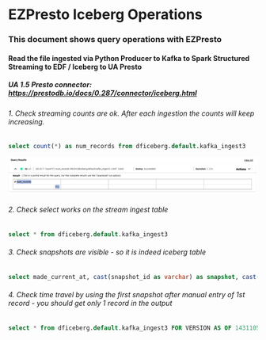 # EZPresto Iceberg Operations
### This document shows query operations with EZPresto 
#### Read the file ingested via Python Producer to Kafka to Spark Structured Streaming to EDF / Iceberg to UA Presto
##### UA 1.5 Presto connector: https://prestodb.io/docs/0.287/connector/iceberg.html

###### 1. Check streaming counts are ok. After each ingestion the counts will keep increasing.
```sql
select count(*) as num_records from dficeberg.default.kafka_ingest3
```

![Count output](images/iceberg_counts.jpg)

###### 2. Check select works on the stream ingest table
```sql
select * from dficeberg.default.kafka_ingest3
```

###### 3. Check snapshots are visible - so it is indeed iceberg table
```sql
select made_current_at, cast(snapshot_id as varchar) as snapshot, cast(parent_id as varchar) as parent, is_current_ancestor from dficeberg.default."kafka_ingest3$history"
```

###### 4. Check time travel by using the first snapshot after manual entry of 1st record - you should get only 1 record in the output
```sql
select * from dficeberg.default.kafka_ingest3 FOR VERSION AS OF 1431105276184260366
```
